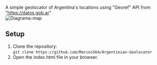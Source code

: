 A simple geolocator of Argentina's locations using "Georef" API from "https://datos.gob.ar" <br>
![Diagrama-map](https://github.com/user-attachments/assets/52e140f9-50d0-4a50-88b1-53b176226774)

## Setup

1. Clone the repository:<br>
   `git clone https://github.com/Marcos564/Argentinian-Geolocator`
3. Open the index.html file in your browser.
